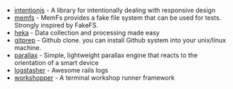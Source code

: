 - [intentionjs](https://github.com/wsjdesign/intentionjs) - A library for intentionally dealing with responsive design
- [memfs](https://github.com/simonc/memfs) - MemFs provides a fake file system that can be used for tests. Strongly inspired by FakeFS.
- [heka](https://github.com/mozilla-services/heka) - Data collection and processing made easy
- [gitprep](https://github.com/yuki-kimoto/gitprep) - Github clone. you can install Github system into your unix/linux machine.
- [parallax](https://github.com/wagerfield/parallax) - Simple, lightweight parallax engine that reacts to the orientation of a smart device
- [logstasher](https://github.com/shadabahmed/logstasher) - Awesome rails logs
- [workshopper](https://github.com/rvagg/workshopper) - A terminal workshop runner framework
